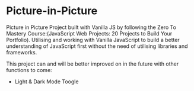 # Picture-in-Picture
Picture in Picture Project built with Vanilla JS by following the Zero To Mastery Course:(JavaScript Web Projects: 20 Projects to Build Your Portfolio).  Utilising and working with Vanilla JavaScript to build a better understanding of JavaScript first without the need of utilising libraries and frameworks.

This project can and will be better improved on in the future with other functions to come:

- Light & Dark Mode Toogle
